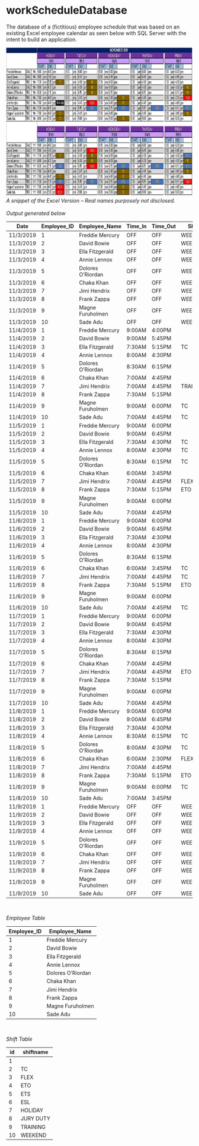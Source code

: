 # workScheduleDatabase

The database of a (fictitious) employee schedule that was based on an existing Excel employee calendar as seen below with SQL Server with the intent to build an application.

<img src="/images/excel-calendar_2019.jpg" width="1280" height="400"/></div>
*A snippet of the Excel Version – Real names purposely not disclosed.*
<br>
<br>
*Output generated below*

| Date        | Employee_ID | Employee_Name     | Time_In     | Time_Out    | Shift         |
| ----------- | ----------- | -----------       | ----------- | ----------- | -----------   | 
| 11/3/2019   | 1           | Freddie Mercury   | OFF         | OFF         | WEEKEND       |
| 11/3/2019   | 2           | David Bowie	      | OFF         | OFF         | WEEKEND       |
| 11/3/2019   | 3           | Ella Fitzgerald	  | OFF         | OFF         | WEEKEND       |
| 11/3/2019   | 4           | Annie Lennox	    | OFF         | OFF         | WEEKEND       |
| 11/3/2019   | 5           | Dolores O’Riordan | OFF         | OFF         | WEEKEND       |
| 11/3/2019   | 6           | Chaka Khan        | OFF         | OFF         | WEEKEND       |
| 11/3/2019   | 7           | Jimi Hendrix      | OFF         | OFF         | WEEKEND       |
| 11/3/2019   | 8           | Frank Zappa       | OFF         | OFF         | WEEKEND       |
| 11/3/2019   | 9           | Magne Furuholmen  | OFF         | OFF         | WEEKEND       |
| 11/3/2019   | 10          | Sade Adu          | OFF         | OFF         | WEEKEND       |
| 11/4/2019   | 1           | Freddie Mercury   | 9:00AM      | 4:00PM	    |               |
| 11/4/2019   | 2           | David Bowie	      | 9:00AM      | 5:45PM	    |               |
| 11/4/2019   | 3           | Ella Fitzgerald	  | 7:30AM	    | 5:15PM	    | TC            |
| 11/4/2019   | 4           | Annie Lennox	    | 8:00AM	    | 4:30PM	    |               |
| 11/4/2019   | 5           | Dolores O’Riordan | 8:30AM	    | 6:15PM	    |               |
| 11/4/2019   | 6           | Chaka Khan        | 7:00AM	    | 4:45PM	    |               |
| 11/4/2019   | 7           | Jimi Hendrix      | 7:00AM	    | 4:45PM	    | TRAINING      |
| 11/4/2019   | 8           | Frank Zappa       | 7:30AM	    | 5:15PM	    |               |
| 11/4/2019   | 9           | Magne Furuholmen  | 9:00AM	    | 6:00PM	    | TC            |
| 11/4/2019   | 10          | Sade Adu          | 7:00AM	    | 4:45PM	    | TC            |
| 11/5/2019   | 1           | Freddie Mercury   | 9:00AM	    | 6:00PM	    |               |
| 11/5/2019   | 2           | David Bowie	      | 9:00AM	    | 6:45PM	    |               |
| 11/5/2019   | 3           | Ella Fitzgerald	  | 7:30AM	    | 4:30PM	    | TC            |
| 11/5/2019   | 4           | Annie Lennox	    | 8:00AM	    | 4:30PM	    | TC            |
| 11/5/2019   | 5           | Dolores O’Riordan | 8:30AM	    | 6:15PM	    | TC            |
| 11/5/2019   | 6           | Chaka Khan        | 6:00AM	    | 3:45PM	    |               |
| 11/5/2019   | 7           | Jimi Hendrix      | 7:00AM	    | 4:45PM	    | FLEX          |
| 11/5/2019   | 8           | Frank Zappa       | 7:30AM	    | 5:15PM	    | ETO           |
| 11/5/2019   | 9           | Magne Furuholmen  | 9:00AM	    | 6:00PM	    |               |
| 11/5/2019   | 10          | Sade Adu          | 7:00AM	    | 4:45PM	    |               |
| 11/6/2019   | 1           | Freddie Mercury   | 9:00AM	    | 6:00PM	    |               |
| 11/6/2019   | 2           | David Bowie	      | 9:00AM	    | 6:45PM	    |               |
| 11/6/2019   | 3           | Ella Fitzgerald	  | 7:30AM      | 4:30PM      |               |
| 11/6/2019   | 4           | Annie Lennox	    | 8:00AM	    | 4:30PM	    |               |
| 11/6/2019   | 5           | Dolores O’Riordan | 8:30AM	    | 6:15PM	    |               |
| 11/6/2019   | 6           | Chaka Khan        | 6:00AM	    | 3:45PM	    | TC            |
| 11/6/2019   | 7           | Jimi Hendrix      | 7:00AM	    | 4:45PM	    | TC            |
| 11/6/2019   | 8           | Frank Zappa       | 7:30AM	    | 5:15PM	    | ETO           |
| 11/6/2019   | 9           | Magne Furuholmen  | 9:00AM	    | 6:00PM	    |               |
| 11/6/2019   | 10          | Sade Adu          | 7:00AM	    | 4:45PM	    | TC            |
| 11/7/2019   | 1           | Freddie Mercury   | 9:00AM	    | 6:00PM	    |               |
| 11/7/2019   | 2           | David Bowie	      | 9:00AM	    | 6:45PM	    |               |
| 11/7/2019   | 3           | Ella Fitzgerald	  | 7:30AM	    | 4:30PM	    |               |
| 11/7/2019   | 4           | Annie Lennox	    | 8:00AM	    | 4:30PM	    |               |
| 11/7/2019   | 5           | Dolores O’Riordan | 8:30AM	    | 6:15PM	    |               |
| 11/7/2019   | 6           | Chaka Khan        | 7:00AM	    | 4:45PM	    |               |
| 11/7/2019   | 7           | Jimi Hendrix      | 7:00AM	    | 4:45PM	    | ETO           |
| 11/7/2019   | 8           | Frank Zappa       | 7:30AM	    | 5:15PM	    |               |
| 11/7/2019   | 9           | Magne Furuholmen  | 9:00AM	    | 6:00PM	    |               |
| 11/7/2019   | 10          | Sade Adu          | 7:00AM	    | 4:45PM	    |               |
| 11/8/2019   | 1           | Freddie Mercury   | 9:00AM	    | 6:00PM	    |               |
| 11/8/2019   | 2           | David Bowie	      | 9:00AM	    | 6:45PM	    |               |
| 11/8/2019   | 3           | Ella Fitzgerald	  | 7:30AM	    | 4:30PM	    |               |
| 11/8/2019   | 4           | Annie Lennox	    | 8:30AM	    | 6:15PM	    | TC            |
| 11/8/2019   | 5           | Dolores O’Riordan | 8:00AM	    | 4:30PM	    | TC            |
| 11/8/2019   | 6           | Chaka Khan        | 6:00AM	    | 2:30PM	    | FLEX          |
| 11/8/2019   | 7           | Jimi Hendrix      | 7:00AM	    | 4:45PM	    |               |
| 11/8/2019   | 8           | Frank Zappa       | 7:30AM	    | 5:15PM	    | ETO           |
| 11/8/2019   | 9           | Magne Furuholmen  | 9:00AM	    | 6:00PM	    | TC            |
| 11/8/2019   | 10          | Sade Adu          | 7:00AM	    | 3:45PM	    |               |
| 11/9/2019   | 1           | Freddie Mercury   | OFF         | OFF         | WEEKEND       |
| 11/9/2019   | 2           | David Bowie	      | OFF         | OFF         | WEEKEND       |
| 11/9/2019   | 3           | Ella Fitzgerald	  | OFF         | OFF         | WEEKEND       |
| 11/9/2019   | 4           | Annie Lennox	    | OFF         | OFF         | WEEKEND       |
| 11/9/2019   | 5           | Dolores O’Riordan | OFF         | OFF         | WEEKEND       |
| 11/9/2019   | 6           | Chaka Khan        | OFF         | OFF         | WEEKEND       |
| 11/9/2019   | 7           | Jimi Hendrix      | OFF         | OFF         | WEEKEND       |
| 11/9/2019   | 8           | Frank Zappa       | OFF         | OFF         | WEEKEND       |
| 11/9/2019   | 9           | Magne Furuholmen  | OFF         | OFF         | WEEKEND       |
| 11/9/2019   | 10          | Sade Adu          | OFF         | OFF         | WEEKEND       |

<br>

*Employee Table*

| Employee_ID | Employee_Name     |
| ----------- | -----------       |
| 1           | Freddie Mercury   |
| 2           | David Bowie	      |
| 3           | Ella Fitzgerald	  |
| 4           | Annie Lennox	    |
| 5           | Dolores O’Riordan |
| 6           | Chaka Khan        |
| 7           | Jimi Hendrix      |
| 8           | Frank Zappa       |
| 9           | Magne Furuholmen  |
| 10          | Sade Adu          |

<br>

*Shift Table*

| id          | shiftname     |
| ----------- | -----------   |
| 1           |               |
| 2           | TC            |
| 3           | FLEX          |	    
| 4           | ETO           |
| 5           | ETS	          |
| 6           | ESL           |
| 7           | HOLIDAY       |   
| 8           | JURY DUTY     |
| 9           | TRAINING      |  
| 10          | WEEKEND  |
